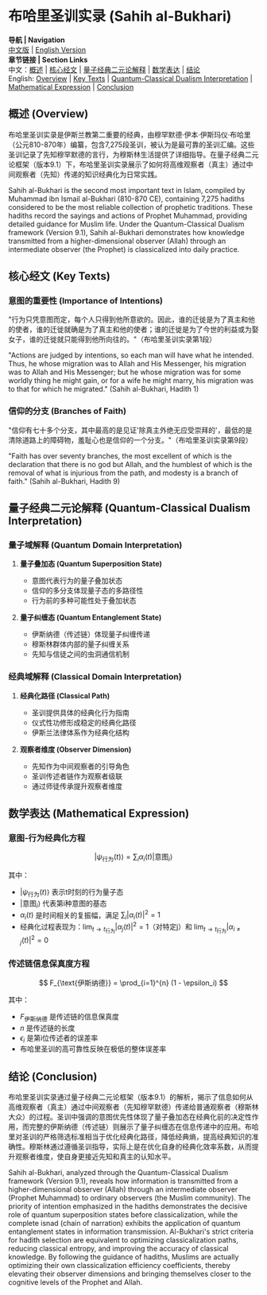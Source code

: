 # 布哈里圣训实录 (Sahih al-Bukhari)

**导航 | Navigation**  
[中文版](#布哈里圣训实录解析) | [English Version](#sahih-al-bukhari-analysis)  
**章节链接 | Section Links**  
中文：[概述](#概述-overview) | [核心经文](#核心经文-key-texts) | [量子经典二元论解释](#量子经典二元论解释-quantum-classical-dualism-interpretation) | [数学表达](#数学表达-mathematical-expression) | [结论](#结论-conclusion)  
English: [Overview](#概述-overview) | [Key Texts](#核心经文-key-texts) | [Quantum-Classical Dualism Interpretation](#量子经典二元论解释-quantum-classical-dualism-interpretation) | [Mathematical Expression](#数学表达-mathematical-expression) | [Conclusion](#结论-conclusion)

## 概述 (Overview)

布哈里圣训实录是伊斯兰教第二重要的经典，由穆罕默德·伊本·伊斯玛仪·布哈里（公元810-870年）编纂，包含7,275段圣训，被认为是最可靠的圣训汇编。这些圣训记录了先知穆罕默德的言行，为穆斯林生活提供了详细指导。在量子经典二元论框架（版本9.1）下，布哈里圣训实录展示了如何将高维观察者（真主）通过中间观察者（先知）传递的知识经典化为日常实践。

Sahih al-Bukhari is the second most important text in Islam, compiled by Muhammad ibn Ismail al-Bukhari (810-870 CE), containing 7,275 hadiths considered to be the most reliable collection of prophetic traditions. These hadiths record the sayings and actions of Prophet Muhammad, providing detailed guidance for Muslim life. Under the Quantum-Classical Dualism framework (Version 9.1), Sahih al-Bukhari demonstrates how knowledge transmitted from a higher-dimensional observer (Allah) through an intermediate observer (the Prophet) is classicalized into daily practice.

## 核心经文 (Key Texts)

### 意图的重要性 (Importance of Intentions)
"行为只凭意图而定，每个人只得到他所意欲的。因此，谁的迁徙是为了真主和他的使者，谁的迁徙就确是为了真主和他的使者；谁的迁徙是为了今世的利益或为娶女子，谁的迁徙就只能得到他所向往的。"（布哈里圣训实录第1段）

"Actions are judged by intentions, so each man will have what he intended. Thus, he whose migration was to Allah and His Messenger, his migration was to Allah and His Messenger; but he whose migration was for some worldly thing he might gain, or for a wife he might marry, his migration was to that for which he migrated." (Sahih al-Bukhari, Hadith 1)

### 信仰的分支 (Branches of Faith)
"信仰有七十多个分支，其中最高的是见证'除真主外绝无应受崇拜的'，最低的是清除道路上的障碍物，羞耻心也是信仰的一个分支。"（布哈里圣训实录第9段）

"Faith has over seventy branches, the most excellent of which is the declaration that there is no god but Allah, and the humblest of which is the removal of what is injurious from the path, and modesty is a branch of faith." (Sahih al-Bukhari, Hadith 9)

## 量子经典二元论解释 (Quantum-Classical Dualism Interpretation)

### 量子域解释 (Quantum Domain Interpretation)
1. **量子叠加态 (Quantum Superposition State)**
   - 意图代表行为的量子叠加状态
   - 信仰的多分支体现量子态的多路径性
   - 行为前的多种可能性处于叠加状态

2. **量子纠缠态 (Quantum Entanglement State)**
   - 伊斯纳德（传述链）体现量子纠缠传递
   - 穆斯林群体内部的量子纠缠关系
   - 先知与信徒之间的虫洞通信机制

### 经典域解释 (Classical Domain Interpretation)
1. **经典化路径 (Classical Path)**
   - 圣训提供具体的经典化行为指南
   - 仪式性功修形成稳定的经典化路径
   - 伊斯兰法律体系作为经典化结构

2. **观察者维度 (Observer Dimension)**
   - 先知作为中间观察者的引导角色
   - 圣训传述者链作为观察者级联
   - 通过师徒传承提升观察者维度

## 数学表达 (Mathematical Expression)

### 意图-行为经典化方程
$$
|\psi_{\text{行为}}(t)\rangle = \sum_{i} \alpha_i(t)|\text{意图}_i\rangle
$$

其中：
- $|\psi_{\text{行为}}(t)\rangle$ 表示t时刻的行为量子态
- $|\text{意图}_i\rangle$ 代表第i种意图的基态
- $\alpha_i(t)$ 是时间相关的复振幅，满足 $\sum_i |\alpha_i(t)|^2 = 1$
- 经典化过程表现为：$\lim_{t\to t_{\text{行为}}} |\alpha_j(t)|^2 = 1$（对特定j）和 $\lim_{t\to t_{\text{行为}}} |\alpha_{i\neq j}(t)|^2 = 0$

### 传述链信息保真度方程
$$
F_{\text{伊斯纳德}} = \prod_{i=1}^{n} (1 - \epsilon_i)
$$

其中：
- $F_{\text{伊斯纳德}}$ 是传述链的信息保真度
- $n$ 是传述链的长度
- $\epsilon_i$ 是第i位传述者的误差率
- 布哈里圣训的高可靠性反映在极低的整体误差率

## 结论 (Conclusion)

布哈里圣训实录通过量子经典二元论框架（版本9.1）的解析，揭示了信息如何从高维观察者（真主）通过中间观察者（先知穆罕默德）传递给普通观察者（穆斯林大众）的过程。圣训中强调的意图优先性体现了量子叠加态在经典化前的决定性作用，而完整的伊斯纳德（传述链）则展示了量子纠缠态在信息传递中的应用。布哈里对圣训的严格筛选标准相当于优化经典化路径，降低经典熵，提高经典知识的准确性。穆斯林通过遵循圣训指导，实际上是在优化自身的经典化效率系数，从而提升观察者维度，使自身更接近先知和真主的认知水平。

Sahih al-Bukhari, analyzed through the Quantum-Classical Dualism framework (Version 9.1), reveals how information is transmitted from a higher-dimensional observer (Allah) through an intermediate observer (Prophet Muhammad) to ordinary observers (the Muslim community). The priority of intention emphasized in the hadiths demonstrates the decisive role of quantum superposition states before classicalization, while the complete isnad (chain of narration) exhibits the application of quantum entanglement states in information transmission. Al-Bukhari's strict criteria for hadith selection are equivalent to optimizing classicalization paths, reducing classical entropy, and improving the accuracy of classical knowledge. By following the guidance of hadiths, Muslims are actually optimizing their own classicalization efficiency coefficients, thereby elevating their observer dimensions and bringing themselves closer to the cognitive levels of the Prophet and Allah. 